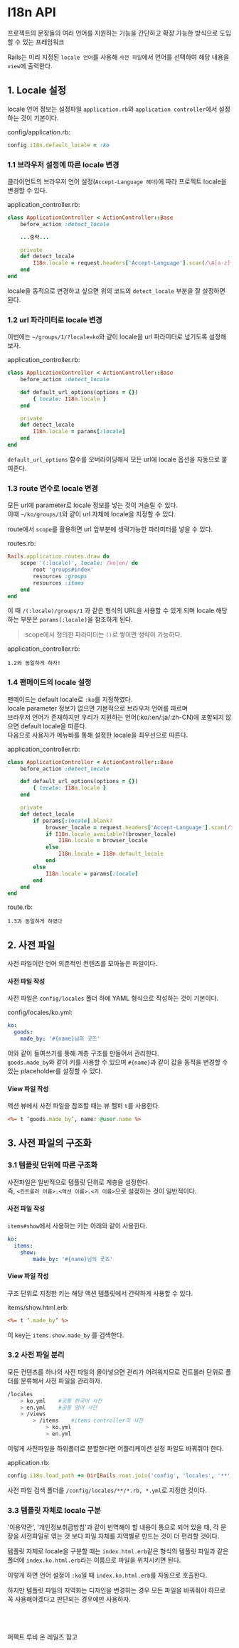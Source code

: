 # I18n API
프로젝트의 문장들의 여러 언어를 지원하는 기능을 간단하고 확장 가능한 방식으로 도입할 수 있는 프레임워크

Rails는 미리 지정된 `locale 언어`를 사용해 `사전 파일`에서 언어를 선택하여 해당 내용을 `view`에 출력한다.

## 1. Locale 설정
locale 언어 정보는 설정파일 `application.rb`와 `application controller`에서 설정하는 것이 기본이다.

config/application.rb:
```ruby
config.i18n.default_locale = :ko 
```

### 1.1 브라우저 설정에 따른 locale 변경
클라이언트의 브라우저 언어 설정(`Accept-Language 헤더`)에 따라 프로젝트 locale을 변경할 수 있다.

application_controller.rb:
```ruby
class ApplicationController < ActionController::Base
    before_action :detect_locale

    ...중략...

    private
    def detect_locale
        I18n.locale = request.headers['Accept-Language'].scan(/\A[a-z]{2}/).first
    end
end
```

locale을 동적으로 변경하고 싶으면 위의 코드의 `detect_locale` 부분을 잘 설정하면 된다.

### 1.2 url 파라미터로 locale 변경
이번에는 `~/groups/1/?locale=ko`와 같이 locale을 url 파라미터로 넘기도록 설정해보자.

application_controller.rb:
```ruby
class ApplicationController < ActionController::Base
    before_action :detect_locale

    def default_url_options(options = {})
        { locale: I18n.locale }
    end

    private
    def detect_locale
        I18n.locale = params[:locale]
    end
end
```

`default_url_options` 함수를 오버라이딩해서 모든 url에 locale 옵션을 자동으로 붙여준다.

### 1.3 route 변수로 locale 변경
모든 url에 parameter로 locale 정보를 넣는 것이 거슬릴 수 있다.<br>
이때 `~/ko/groups/1`와 같이 url 자체에 locale을 지정할 수 있다.

route에서 `scope`를 활용하면 url 앞부분에 생략가능한 파라미터를 넣을 수 있다.

routes.rb:
```ruby
Rails.application.routes.draw do
    scope '(:locale)', locale: /ko|en/ do
        root 'groups#index'
        resources :groups
        resources :items
    end
end
```

이 때 `/(:locale)/groups/1` 과 같은 형식의 URL을 사용할 수 있게 되며 locale 해당하는 부분은 `params[:locale]`을 참조하게 된다.

> scope에서 정의한 파라미터는 `()`로 쌓이면 생략이 가능하다.

application_controller.rb:
```
1.2와 동일하게 하자!
```

### 1.4 팬메이드의 locale 설정
팬메이드는 default locale로 `:ko`를 지정하였다.<br>
locale parameter 정보가 없으면 기본적으로 브라우저 언어를 따르며<br>
브라우저 언어가 존재하지만 우리가 지원하는 언어(:ko/:en/:ja/:zh-CN)에 포함되지 않으면 default locale을 따른다.<br>
다음으로 사용자가 메뉴바를 통해 설정한 locale을 최우선으로 따른다.

application_controller.rb:
```ruby
class ApplicationController < ActionController::Base
    before_action :detect_locale

    def default_url_options(options = {})
        { locale: I18n.locale }
    end

    private
    def detect_locale
        if params[:locale].blank?
            browser_locale = request.headers['Accept-Language'].scan(/\A[a-z]{2}/).first
            if I18n.locale_available?(browser_locale)
                I18n.locale = browser_locale
            else
                I18n.locale = I18n.default_locale
            end
        else
            I18n.locale = params[:locale]
        end
    end
end
```

route.rb:
```
1.3과 동일하게 하였다
```

## 2. 사전 파일
사전 파일이란 언어 의존적인 컨텐츠를 모아놓은 파일이다.

#### 사전 파일 작성
사전 파일은 `config/locales` 폴더 하에 YAML 형식으로 작성하는 것이 기본이다.

config/locales/ko.yml:
```YAML
ko:
  goods:
    made_by: '#{name}님의 굿즈'
```

이와 같이 들여쓰기를 통해 계층 구조를 만들어서 관리한다.<br>
`goods.made_by`와 같이 키를 사용할 수 있으며 `#{name}`과 같이 값을 동적을 변경할 수 있는 placeholder를 설정할 수 있다.

#### View 파일 작성
액션 뷰에서 사전 파일을 참조할 때는 뷰 헬퍼 `t`를 사용한다.
```rhtml
<%= t ‘goods.made_by’, name: @user.name %>
```

## 3. 사전 파일의 구조화

### 3.1 템플릿 단위에 따른 구조화
사전파일은 일반적으로 템플릿 단위로 계층을 설정한다.<br>
즉, `<컨트롤러 이름>.<액션 이름>.<키 이름>`으로 설정하는 것이 일반적이다.

#### 사전 파일 작성
`items#show`에서 사용하는 키는 아래와 같이 사용한다.

```YAML
ko:
  items:
    show: 
        made_by: '#{name}님의 굿즈'
```

#### View 파일 작성
구조 단위로 지정한 키는 해당 액션 템플릿에서 간략하게 사용할 수 있다.

items/show.html.erb:
```rhtml
<%= t ‘.made_by’ %>
```

이 key는 `items.show.made_by` 를 검색한다.

### 3.2 사전 파일 분리
모든 컨텐츠를 하나의 사전 파일의 몰아넣으면 관리가 어려워지므로 컨트롤러 단위로 폴더를 분류해서 사전 파일을 관리하자.
```bash
/locales
    > ko.yml    #공통 한국어 사전
    > en.yml    #공통 영어 사전
    > /views
        > /items    #items controller의 사전
            > ko.yml
            > en.yml
```

이렇게 사전파일을 하위폴더로 분할한다면 어플리케이션 설정 파일도 바꿔줘야 한다.

application.rb:
```ruby
config.i18n.load_path += Dir[Rails.root.join('config', 'locales', '**', '*.{rb,yml}').to_s]
```

사전 파일 검색 폴더를 `/config/locales/**/*.rb, *.yml`로 지정한 것이다.

### 3.3 템플릿 자체로 locale 구분
'이용약관', '개인정보취급방침'과 같이 번역해야 할 내용이 통으로 되어 있을 때, 각 문장을 사전파일로 엮는 것 보다 파일 자체를 지역별로 만드는 것이 더 편리할 것이다.

템플릿 자체로 locale을 구분할 때는 `index.html.erb`같은 형식의 템플릿 파일과 같은 폴더에 `index.ko.html.erb`라는 이름으로 파일을 위치시키면 된다.

이렇게 하면 언어 설정이 `:ko`일 때 `index.ko.html.erb`를 자동으로 호출한다.

하지만 템플릿 파일의 지역화는 디자인을 변경하는 경우 모든 파일을 바꿔줘야 하므로 꼭 사용해야겠다고 판단되는 경우에만 사용하자.

<br><br><br>
퍼펙트 루비 온 레일즈 참고